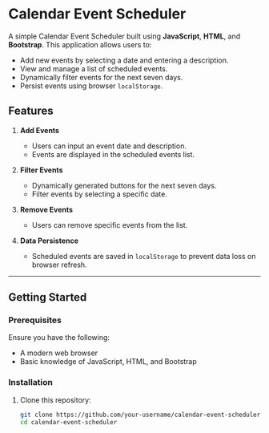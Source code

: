 # Calendar Event Scheduler

A simple Calendar Event Scheduler built using **JavaScript**, **HTML**, and **Bootstrap**. This application allows users to:

- Add new events by selecting a date and entering a description.
- View and manage a list of scheduled events.
- Dynamically filter events for the next seven days.
- Persist events using browser `localStorage`.

## Features

1. **Add Events**

   - Users can input an event date and description.
   - Events are displayed in the scheduled events list.

2. **Filter Events**

   - Dynamically generated buttons for the next seven days.
   - Filter events by selecting a specific date.

3. **Remove Events**

   - Users can remove specific events from the list.

4. **Data Persistence**
   - Scheduled events are saved in `localStorage` to prevent data loss on browser refresh.

---

## Getting Started

### Prerequisites

Ensure you have the following:

- A modern web browser
- Basic knowledge of JavaScript, HTML, and Bootstrap

### Installation

1. Clone this repository:
   ```bash
   git clone https://github.com/your-username/calendar-event-scheduler.git
   cd calendar-event-scheduler
   ```
